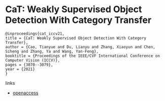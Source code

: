 # CaT: Weakly Supervised Object Detection With Category Transfer

```
@inproceedings{cat_iccv21,
title = {CaT: Weakly Supervised Object Detection With Category Transfer},
author = {Cao, Tianyue and Du, Lianyu and Zhang, Xiaoyun and Chen, Siheng and Zhang, Ya and Wang, Yan-Feng},
booktitle = {Proceedings of the IEEE/CVF International Conference on Computer Vision (ICCV)},
pages = {3070--3079},
year = {2021}
}
```

links
- [openaccess](http://openaccess.thecvf.com//content/ICCV2021/html/Cao_CaT_Weakly_Supervised_Object_Detection_With_Category_Transfer_ICCV_2021_paper.html)
